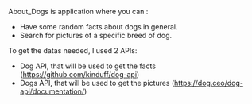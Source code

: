 About_Dogs is application where you can :
-	Have some random facts about dogs in general.
-	Search for pictures of a specific breed of dog.



To get the datas needed, I used 2 APIs: 
-	Dog API, that will be used to get the facts (https://github.com/kinduff/dog-api)
-	Dogs API, that will be used to get the pictures (https://dog.ceo/dog-api/documentation/)
